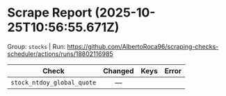 # Scrape Report (2025-10-25T10:56:55.671Z)

Group: `stocks`  |  Run: https://github.com/AlbertoRoca96/scraping-checks-scheduler/actions/runs/18802116985

| Check | Changed | Keys | Error |
|---|:---:|:--|:--|
| `stock_ntdoy_global_quote` | — |  |  |
